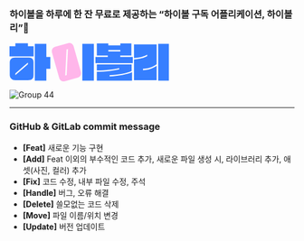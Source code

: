 ### 하이볼을 하루에 한 잔 무료로 제공하는 “하이볼 구독 어플리케이션, 하이볼리”🍹

<svg width="282" height="69" viewBox="0 0 282 69" fill="none" xmlns="http://www.w3.org/2000/svg">
<g clip-path="url(#clip0_386_12)">
<path d="M103.153 0.397796L93.2316 3.13308L81.4119 6.55633C75.8833 8.1229 73.8691 12.4911 75.2948 17.514L87.902 62.008C89.2033 66.5999 93.4305 69.2026 98.238 67.8433L120.336 61.577C124.621 60.2839 127.804 56.7446 125.873 49.9313L113.431 6.01756C112.271 1.93121 108.541 -1.11904 103.162 0.406085L103.153 0.397796ZM101.081 57.1093L98.495 57.8388L100.849 11.4301L103.435 10.7007L101.081 57.1093Z" fill="#FFB6EA"/>
<path d="M32.5913 5.62816H42.6621V23.681H0V5.62816H10.3692V0.40625H32.5913V5.62816Z" fill="#367FFF"/>
<path d="M34.5308 25.6951H9.84694C4.10284 25.6951 0.44751 28.679 0.44751 34.5723V56.4297C0.44751 62.7706 5.29642 65.9037 10.2945 65.9037H32.7404C38.9321 65.8291 42.5129 64.1134 42.5129 56.5043V34.2822C42.5129 29.3587 40.1257 25.7034 34.5308 25.7034V25.6951ZM32.5912 37.7055L10.3691 56.9436V53.8851L32.5912 34.6386V37.6972V37.7055Z" fill="#367FFF"/>
<path d="M65.1827 45.8285V66.7161H44.751V1.52515H65.1827V24.8745H72.195V45.8285H65.1827Z" fill="#367FFF"/>
<path d="M149.222 1.52515H128.782V66.7078H149.222V1.52515Z" fill="#367FFF"/>
<path d="M215.524 22.2635H195.838V24.7252H218.06V35.7658H151.982V24.7252H173.832V22.2635H154.444V0.779053H174.727V4.35979H196.054V0.779053H215.524V22.2635ZM194.039 44.411C184.043 47.0965 166.819 48.8869 154.436 48.6631V38.0701H215.963V49.6329C207.31 53.5866 192.025 56.3467 177.106 57.0927V59.3307C192.025 58.4355 208.653 55.5262 216.709 51.7216V66.6414H154.436V50.9757C169.281 51.0503 184.342 49.0361 194.039 46.7235V44.411ZM174.727 14.9528H196.054V12.4164H174.727V14.9528Z" fill="#367FFF"/>
<path d="M243.565 20.7716C238.119 23.3825 232.375 25.9189 220.149 26.6649V2.56953H260.275V37.4734C253.262 42.8445 245.355 45.3809 236.038 45.8285V48.2902C246.781 47.5442 251.928 45.6047 260.275 40.4574V65.9618H220.149V29.2676C231.413 28.1486 236.71 26.955 243.565 23.3743V20.7633V20.7716ZM262.96 1.53344H281.9V66.7161H262.96V1.52515V1.53344Z" fill="#367FFF"/>
</g>
<defs>
<clipPath id="clip0_386_12">
<rect width="281.9" height="68.1997" fill="white"/>
</clipPath>
</defs>
</svg>

![Group 44](https://github.com/highbally/.github/assets/86800087/faf6ca22-9cf1-4f06-bf2a-79155a2efccc)


---
### GitHub & GitLab commit message
- **[Feat]** 새로운 기능 구현
- **[Add]** Feat 이외의 부수적인 코드 추가, 새로운 파일 생성 시, 라이브러리 추가, 애셋(사진, 컬러) 추가
- **[Fix]** 코드 수정, 내부 파일 수정, 주석
- **[Handle]** 버그, 오류 해결
- **[Delete]** 쓸모없는 코드 삭제
- **[Move]** 파일 이름/위치 변경
- **[Update]** 버전 업데이트

<!--

**Here are some ideas to get you started:**

🙋‍♀️ A short introduction - what is your organization all about?
🌈 Contribution guidelines - how can the community get involved?
👩‍💻 Useful resources - where can the community find your docs? Is there anything else the community should know?
🍿 Fun facts - what does your team eat for breakfast?
🧙 Remember, you can do mighty things with the power of [Markdown](https://docs.github.com/github/writing-on-github/getting-started-with-writing-and-formatting-on-github/basic-writing-and-formatting-syntax)
-->
